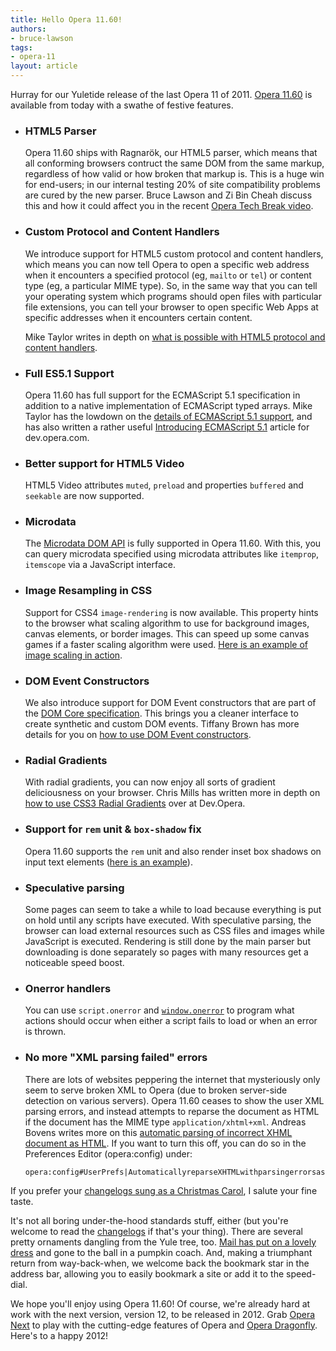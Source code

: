 ```yaml
---
title: Hello Opera 11.60!
authors:
- bruce-lawson
tags:
- opera-11
layout: article
---
```

<p>Hurray for our Yuletide release of the last Opera 11 of 2011. <a href="http://www.opera.com/browser/">Opera 11.60</a> is available from today with a swathe of festive features.</p>

<ul>
<li>
<h3>HTML5 Parser</h3>
<p>Opera 11.60 ships with Ragnarök, our HTML5 parser, which means that all conforming browsers contruct the same DOM from the same markup, regardless of how valid or how broken that markup is. This is a huge win for end-users; in our internal testing 20% of site compatibility problems are cured by the new parser.  Bruce Lawson and Zi Bin Cheah discuss this and how it could affect you in the recent <a href="http://my.opera.com/ODIN/blog/2011/11/04/opera-tech-break-html5-with-bruce-and-zi-bin">Opera Tech Break video</a>. </p>
</li>
<li>
<h3>Custom Protocol and Content Handlers</h3>
<p>We introduce support for HTML5 custom protocol and content handlers, which means you can now tell Opera to open a specific web address when it encounters a specified protocol (eg, <code>mailto</code> or <code>tel</code>) or content type (eg, a particular MIME type). So, in the same way that you can tell your operating system which programs should open files with particular file extensions, you can tell your browser to open specific Web Apps at specific addresses when it encounters certain content.</p><p>Mike Taylor writes in depth on <a href="http://dev.opera.com/articles/view/html5-custom-protocol-and-content-handlers/">what is possible with HTML5 protocol and content handlers</a>.</p>
</li>
<li>
<h3>Full ES5.1 Support</h3>
<p>Opera 11.60 has full support for the ECMAScript 5.1 specification in addition to a native implementation of ECMAScript typed arrays. Mike Taylor has the lowdown on the <a href="http://my.opera.com/ODIN/blog/2011/09/13/ecmascript-5-for-opera">details of ECMAScript 5.1 support</a>, and has also written a rather useful <a href="http://dev.opera.com/articles/view/introducing-ecmascript-5-1/">Introducing ECMAScript 5.1</a> article for dev.opera.com.</p>
</li>
<li>
<h3>Better support for HTML5 Video</h3>
<p>HTML5 Video attributes <code>muted</code>, <code>preload</code> and properties <code>buffered</code> and <code>seekable</code> are now supported. </p>
</li>
<li>
<h3>Microdata</h3>
<p>The <a href="http://dev.opera.com/articles/view/microdata-and-the-microdata-dom-api/">Microdata DOM API</a> is fully supported in Opera 11.60. With this, you can query microdata specified using microdata attributes like <code>itemprop</code>, <code>itemscope</code> via a JavaScript interface.</p>
</li>
<li>
<h3>Image Resampling in CSS</h3>
<p>Support for CSS4 <code>image-rendering</code> is now available. This property hints to the browser what scaling algorithm to use for background images, canvas elements, or border images. This can speed up some canvas games if a faster scaling algorithm were used. <a href="http://jsfiddle.net/zda24/">Here is an example of image scaling in action</a>.</p>
</li>
<li>
<h3>DOM Event Constructors</h3>
<p>We also introduce support for DOM Event constructors that are part of the <a href="http://www.w3.org/TR/domcore/" rel="nofollow" target="_blank">DOM Core specification</a>. This brings you a cleaner interface to create synthetic and custom DOM events. Tiffany Brown has more details for you on <a href="http://my.opera.com/ODIN/blog/2011/11/08/dom-event-constructors-in-opera-11-60">how to use DOM Event constructors</a>.</p>
</li>
<li>
<h3>Radial Gradients</h3>
<p>With radial gradients, you can now enjoy all sorts of gradient deliciousness on your browser. Chris Mills has written more in depth on <a href="http://dev.opera.com/articles/view/css3-radial-gradients/">how to use CSS3 Radial Gradients</a> over at Dev.Opera.</p>
</li>
<li>
<h3>Support for <code>rem</code> unit &amp; <code>box-shadow</code> fix</h3>
<p>Opera 11.60 supports the <code>rem</code> unit and also render inset box shadows on input text elements (<a href="http://jsfiddle.net/Ap7sM/">here is an example</a>).</p>
</li>
<li>
<h3>Speculative parsing</h3>
<p>Some pages can seem to take a while to load because everything is put on hold until any scripts have executed. With speculative parsing, the browser can load external resources such as CSS files and images while JavaScript is  executed. Rendering is still done by the main parser but downloading is done separately so pages with many resources get a noticeable speed boost.</p>
</li>

<li>
<h3>Onerror handlers</h3>
<p>You can use <code>script.onerror</code> and <a href="https://developer.mozilla.org/en/DOM/window.onerror"><code>window.onerror</code></a> to program what actions should occur when either a script fails to load or when an error is thrown.</p>
</li>


<li>
<h3>No more &quot;XML parsing failed&quot; errors</h3>
<p>There are lots of websites peppering the internet that mysteriously only seem to serve broken XML to Opera (due to broken server-side detection on various servers). Opera 11.60 ceases to show the user XML parsing errors, and instead  attempts to reparse the document as HTML if the document has the MIME type <code>application/xhtml+xml</code>. Andreas Bovens writes more on this <a href="http://my.opera.com/ODIN/blog/2011/09/28/no-more-xml-parsing-failed-errors" rel="nofollow">automatic parsing of incorrect XHML document as HTML</a>. If you want to turn this off, you can do so in the Preferences Editor (opera:config) under:</p>
<pre><code>opera:config#UserPrefs|AutomaticallyreparseXHTMLwithparsingerrorsasHTML</code></pre>
</li>



</ul>
<p>If you prefer your <a href="http://www.youtube.com/watch?v=4TlPU0QWv6g">changelogs sung as a Christmas Carol</a>, I salute your fine taste.</p>
<p>It&#39;s not all boring under-the-hood standards stuff, either (but you&#39;re welcome to read the <a href="http://www.opera.com/docs/changelogs/windows/">changelogs</a> if that&#39;s your thing). There are several pretty ornaments dangling from the Yule tree, too. <a href="http://my.opera.com/desktopteam/blog/2011/11/07/mail-goes-two-lined-and-grouped" target="_blank">Mail has put on a lovely dress</a> and gone to the ball in a pumpkin coach. And, making a triumphant return from way-back-when, we welcome back the bookmark star in the address bar, allowing you to easily bookmark a site or add it to the speed-dial.</p>
<p>We hope you&#39;ll enjoy using Opera 11.60! Of course, we&#39;re already hard at work with the next version, version 12, to be released in 2012. Grab <a href="http://www.opera.com/browser/next/" target="_blank">Opera Next</a> to play with the cutting-edge features of Opera and <a href="http://my.opera.com/dragonfly/blog/whats-new-in-opera-dragonfly-with-opera-next" target="_blank">Opera Dragonfly</a>. Here&#39;s to a happy 2012!</p>
